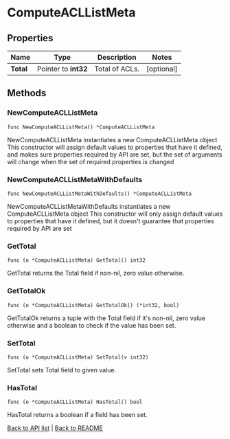 # ComputeACLListMeta

## Properties

Name | Type | Description | Notes
------------ | ------------- | ------------- | -------------
**Total** | Pointer to **int32** | Total of ACLs. | [optional] 

## Methods

### NewComputeACLListMeta

`func NewComputeACLListMeta() *ComputeACLListMeta`

NewComputeACLListMeta instantiates a new ComputeACLListMeta object
This constructor will assign default values to properties that have it defined,
and makes sure properties required by API are set, but the set of arguments
will change when the set of required properties is changed

### NewComputeACLListMetaWithDefaults

`func NewComputeACLListMetaWithDefaults() *ComputeACLListMeta`

NewComputeACLListMetaWithDefaults instantiates a new ComputeACLListMeta object
This constructor will only assign default values to properties that have it defined,
but it doesn't guarantee that properties required by API are set

### GetTotal

`func (o *ComputeACLListMeta) GetTotal() int32`

GetTotal returns the Total field if non-nil, zero value otherwise.

### GetTotalOk

`func (o *ComputeACLListMeta) GetTotalOk() (*int32, bool)`

GetTotalOk returns a tuple with the Total field if it's non-nil, zero value otherwise
and a boolean to check if the value has been set.

### SetTotal

`func (o *ComputeACLListMeta) SetTotal(v int32)`

SetTotal sets Total field to given value.

### HasTotal

`func (o *ComputeACLListMeta) HasTotal() bool`

HasTotal returns a boolean if a field has been set.


[Back to API list](../README.md#documentation-for-api-endpoints) | [Back to README](../README.md)
